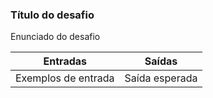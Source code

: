 ### Título do desafio

Enunciado do desafio
	
Entradas|Saídas
--------|------|
Exemplos de entrada|Saída esperada